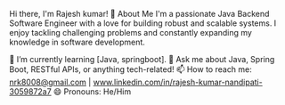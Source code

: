 Hi there, I'm Rajesh kumar! 👋
About Me
I'm a passionate Java Backend Software Engineer with a love for building robust and scalable systems. I enjoy tackling challenging problems and constantly expanding my knowledge in software development.

🌱 I’m currently learning [Java, springboot].
💬 Ask me about Java, Spring Boot, RESTful APIs, or anything tech-related!
📫 How to reach me: nrk8008@gmail.com | www.linkedin.com/in/rajesh-kumar-nandipati-3059872a7
😄 Pronouns: He/Him
